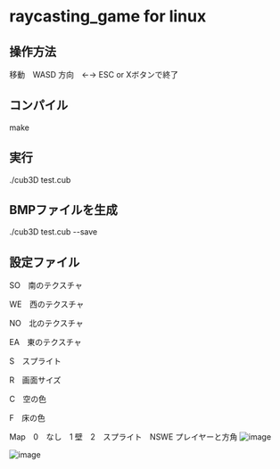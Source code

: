# raycasting_game for linux
## 操作方法
移動　WASD 方向　←→   ESC or Xボタンで終了
## コンパイル
make
## 実行
./cub3D test.cub 
## BMPファイルを生成
./cub3D test.cub --save  

## 設定ファイル　
SO　南のテクスチャ

WE　西のテクスチャ

NO　北のテクスチャ

EA　東のテクスチャ

S　スプライト

R　画面サイズ

C　空の色

F　床の色


Map　0　なし　1  壁　2　スプライト　NSWE プレイヤーと方角
![image](https://user-images.githubusercontent.com/38822155/113667727-26a92680-96ec-11eb-988b-c753fd26c9bc.png)


![image](https://user-images.githubusercontent.com/38822155/113667286-87842f00-96eb-11eb-955c-929c8e880bdf.png)

